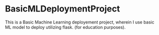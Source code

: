 # BasicMLDeploymentProject

This is a Basic Machine Learning deployement project, wherein I use basic ML model to deploy utilizing flask. (for education purposes).
